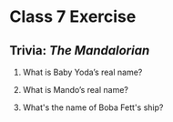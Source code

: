 # Class 7 Exercise

## Trivia: _The Mandalorian_

1. What is Baby Yoda’s real name?
<Answer>

2. What is Mando’s real name?
<Answer>

3. What's the name of Boba Fett's ship?
<Answer>